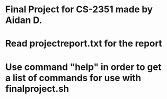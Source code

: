# Final Project for CS-2351 made by Aidan D.
# Read projectreport.txt for the report
# Use command "help" in order to get a list of commands for use with finalproject.sh
